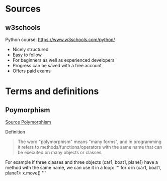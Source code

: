 # Sources
## w3schools
Python course: https://www.w3schools.com/python/
- Nicely structured
- Easy to follow
- For beginners as well as experienced developers
- Progress can be saved with a free account
- Offers paid exams

# Terms and definitions
## Poymorphism
[Source Polymorphism](https://www.w3schools.com/python/python_polymorphism.asp)

Definition
> The word "polymorphism" means "many forms", and in programming it refers to 
> methods/functions/operators with the same name that can be executed on many 
> objects or classes.

For example if three classes and three objects (car1, boat1, plane1) have a method with the same name, we can use it in a loop:
'''
for x in (car1, boat1, plane1):
  x.move()
'''